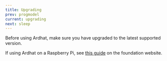 ```yaml
---
title: Upgrading
prev: progmodel
current: upgrading
next: sleep
---
```


Before using Ardhat, make sure you have upgraded to the latest supported version.

If using Ardhat on a Raspberry Pi, see [this guide](https://www.raspberrypi.org/documentation/raspbian/updating.md) on the foundation website.